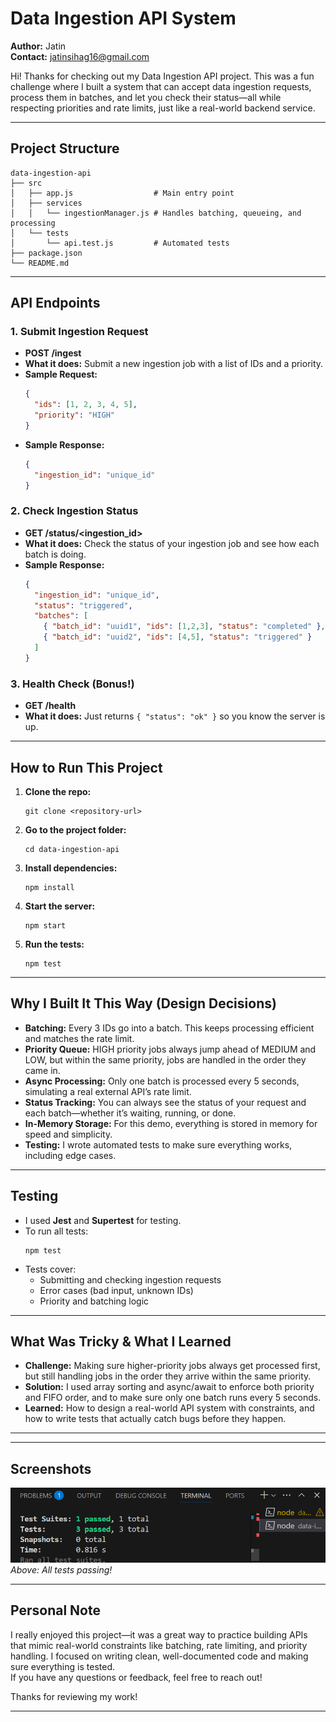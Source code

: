 # Data Ingestion API System

**Author:** Jatin  
**Contact:** jatinsihag16@gmail.com

Hi! Thanks for checking out my Data Ingestion API project. This was a fun challenge where I built a system that can accept data ingestion requests, process them in batches, and let you check their status—all while respecting priorities and rate limits, just like a real-world backend service.

---

## Project Structure

```
data-ingestion-api
├── src
│   ├── app.js                  # Main entry point
│   ├── services
│   │   └── ingestionManager.js # Handles batching, queueing, and processing
│   └── tests
│       └── api.test.js         # Automated tests
├── package.json
└── README.md
```

---

## API Endpoints

### 1. Submit Ingestion Request

- **POST /ingest**
- **What it does:** Submit a new ingestion job with a list of IDs and a priority.
- **Sample Request:**
  ```json
  {
    "ids": [1, 2, 3, 4, 5],
    "priority": "HIGH"
  }
  ```
- **Sample Response:**
  ```json
  {
    "ingestion_id": "unique_id"
  }
  ```

### 2. Check Ingestion Status

- **GET /status/<ingestion_id>**
- **What it does:** Check the status of your ingestion job and see how each batch is doing.
- **Sample Response:**
  ```json
  {
    "ingestion_id": "unique_id",
    "status": "triggered",
    "batches": [
      { "batch_id": "uuid1", "ids": [1,2,3], "status": "completed" },
      { "batch_id": "uuid2", "ids": [4,5], "status": "triggered" }
    ]
  }
  ```

### 3. Health Check (Bonus!)

- **GET /health**
- **What it does:** Just returns `{ "status": "ok" }` so you know the server is up.

---

## How to Run This Project

1. **Clone the repo:**
   ```
   git clone <repository-url>
   ```
2. **Go to the project folder:**
   ```
   cd data-ingestion-api
   ```
3. **Install dependencies:**
   ```
   npm install
   ```
4. **Start the server:**
   ```
   npm start
   ```
5. **Run the tests:**
   ```
   npm test
   ```

---

## Why I Built It This Way (Design Decisions)

- **Batching:** Every 3 IDs go into a batch. This keeps processing efficient and matches the rate limit.
- **Priority Queue:** HIGH priority jobs always jump ahead of MEDIUM and LOW, but within the same priority, jobs are handled in the order they came in.
- **Async Processing:** Only one batch is processed every 5 seconds, simulating a real external API’s rate limit.
- **Status Tracking:** You can always see the status of your request and each batch—whether it’s waiting, running, or done.
- **In-Memory Storage:** For this demo, everything is stored in memory for speed and simplicity.
- **Testing:** I wrote automated tests to make sure everything works, including edge cases.

---

## Testing

- I used **Jest** and **Supertest** for testing.
- To run all tests:
  ```
  npm test
  ```
- Tests cover:
  - Submitting and checking ingestion requests
  - Error cases (bad input, unknown IDs)
  - Priority and batching logic

---



## What Was Tricky & What I Learned

- **Challenge:** Making sure higher-priority jobs always get processed first, but still handling jobs in the order they arrive within the same priority.
- **Solution:** I used array sorting and async/await to enforce both priority and FIFO order, and to make sure only one batch runs every 5 seconds.
- **Learned:** How to design a real-world API system with constraints, and how to write tests that actually catch bugs before they happen.

---

---

## Screenshots

![alt text](image-3.png)
*Above: All tests passing!*

---

## Personal Note

I really enjoyed this project—it was a great way to practice building APIs that mimic real-world constraints like batching, rate limiting, and priority handling. I focused on writing clean, well-documented code and making sure everything is tested.  
If you have any questions or feedback, feel free to reach out!

Thanks for reviewing my work!

---
